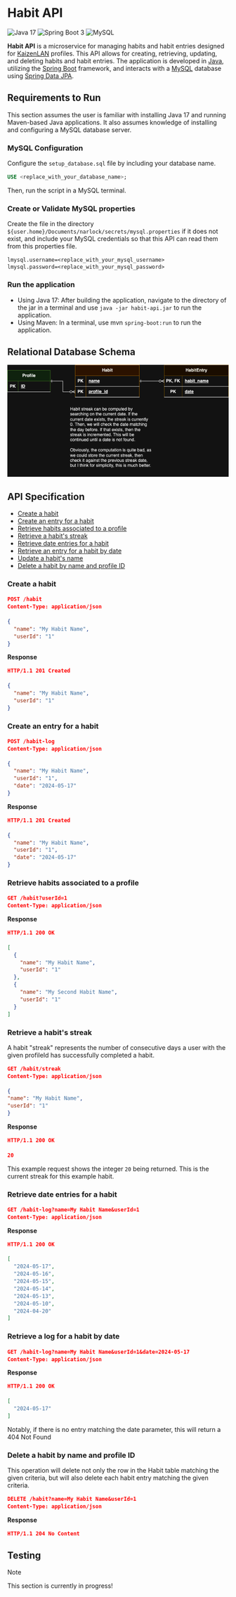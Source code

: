 # Habit API

![Java 17](https://img.shields.io/badge/java_17-%23ED8B00.svg?style=for-the-badge&logo=openjdk&logoColor=white)
![Spring Boot 3](https://img.shields.io/badge/spring_boot_3-%236DB33F.svg?style=for-the-badge&logo=spring-boot&logoColor=white)
![MySQL](https://img.shields.io/badge/mysql-%2300f.svg?style=for-the-badge&logo=mysql&logoColor=white)

**Habit API** is a microservice for managing habits and habit entries designed for [KaizenLAN](https://github.com/narlock/KaizenLAN) profiles. This API allows for creating, retrieving, updating, and deleting habits and habit entries. The application is developed in [Java](https://www.java.com/), utilizing the [Spring Boot](https://spring.io/projects/spring-boot) framework, and interacts with a [MySQL](https://www.mysql.com/) database using [Spring Data JPA](https://spring.io/projects/spring-data-jpa).

## Requirements to Run

This section assumes the user is familiar with installing Java 17 and running Maven-based Java applications. It also assumes knowledge of installing and configuring a MySQL database server.

### **MySQL Configuration**
Configure the `setup_database.sql` file by including your database name.

```sql
USE <replace_with_your_database_name>;
```
Then, run the script in a MySQL terminal.

### Create or Validate MySQL properties
Create the file in the directory `${user.home}/Documents/narlock/secrets/mysql.properties` if it does not exist, and include your MySQL credentials so that this API can read them from this properties file.

```
lmysql.username=<replace_with_your_mysql_username>
lmysql.password=<replace_with_your_mysql_password>
```

### Run the application
- Using Java 17: After building the application, navigate to the directory of the jar in a terminal and use `java -jar habit-api.jar` to run the application.
- Using Maven: In a terminal, use mvn `spring-boot:run` to run the application.


## Relational Database Schema
![Relational Database Schema](./readme%20assets/relational.png)

## API Specification

- [Create a habit](#create-a-habit)
- [Create an entry for a habit](#create-an-entry-for-a-habit)
- [Retrieve habits associated to a profile](#retrieve-habits-associated-to-a-profile)
- [Retrieve a habit's streak](#retrieve-a-habits-streak)
- [Retrieve date entries for a habit](#retrieve-date-entries-for-a-habit)
- [Retrieve an entry for a habit by date](#retrieve-an-entry-for-a-habit-by-date)
- [Update a habit's name](#update-a-habits-name)
- [Delete a habit by name and profile ID](#delete-a-habit-by-name-and-profile-id)

### Create a habit

```json
POST /habit
Content-Type: application/json

{
  "name": "My Habit Name",
  "userId": "1"
}
```

**Response**

```json
HTTP/1.1 201 Created

{
  "name": "My Habit Name",
  "userId": "1"
}
```

### Create an entry for a habit

```json
POST /habit-log
Content-Type: application/json

{
  "name": "My Habit Name",
  "userId": "1",
  "date": "2024-05-17"
}
```

**Response**
```json
HTTP/1.1 201 Created

{
  "name": "My Habit Name",
  "userId": "1",
  "date": "2024-05-17"
}
```

### Retrieve habits associated to a profile

```json
GET /habit?userId=1
Content-Type: application/json
```

**Response**
```json
HTTP/1.1 200 OK

[
  {
    "name": "My Habit Name",
    "userId": "1"
  },
  {
    "name": "My Second Habit Name",
    "userId": "1"
  }
]
```

### Retrieve a habit's streak
A habit "streak" represents the number of consecutive days a user with the given profileId has successfully completed a habit.

```json
GET /habit/streak
Content-Type: application/json

{
"name": "My Habit Name",
"userId": "1"
}
```

**Response**
```json
HTTP/1.1 200 OK

20
```
This example request shows the integer `20` being returned. This is the current streak for this example habit.

### Retrieve date entries for a habit

```json
GET /habit-log?name=My Habit Name&userId=1
Content-Type: application/json
```

**Response**
```json
HTTP/1.1 200 OK

[
  "2024-05-17",
  "2024-05-16",
  "2024-05-15",
  "2024-05-14",
  "2024-05-13",
  "2024-05-10",
  "2024-04-20"
]
```

### Retrieve a log for a habit by date

```json
GET /habit-log?name=My Habit Name&userId=1&date=2024-05-17
Content-Type: application/json
```

**Response**
```json
HTTP/1.1 200 OK

[
  "2024-05-17"
]
```

Notably, if there is no entry matching the date parameter, this will return a 404 Not Found

### Delete a habit by name and profile ID
This operation will delete not only the row in the Habit table matching the given criteria, but will also delete each habit entry matching the given criteria.

```json
DELETE /habit?name=My Habit Name&userId=1
Content-Type: application/json
```

**Response**
```json
HTTP/1.1 204 No Content
```

## Testing
> [!NOTE]
> This section is currently in progress!
